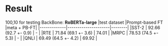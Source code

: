 # Result

100,10 for testing
BackBone: **RoBERTa-large**
|test dataset |Prompt-based FT      |meta + PB-FT|
|-------------|---------------------|--------|
|SST-2        | 92.66 (92.7 +- 0.9) | - |
|RTE          | 71.84 (69.1 +- 3.6) | 74.01 |
|MRPC         | 78.53 (74.5 +- 5.3) | - |
|QNLI         | 69.49 (64.5 +- 4.2) | 69.92 |
